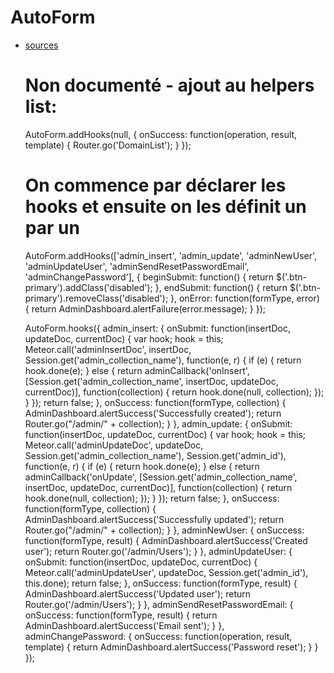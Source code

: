 # AutoForm

* [sources](https://github.com/aldeed/meteor-autoform)

	# Non documenté - ajout au helpers list:
	AutoForm.addHooks(null, {
	  onSuccess: function(operation, result, template) {
		Router.go('DomainList');
	  }
	});

	# On commence par déclarer les hooks et ensuite on les définit un par un
    AutoForm.addHooks(['admin_insert', 'admin_update', 'adminNewUser', 'adminUpdateUser', 'adminSendResetPasswordEmail', 'adminChangePassword'], {
      beginSubmit: function() {
        return $('.btn-primary').addClass('disabled');
      },
      endSubmit: function() {
        return $('.btn-primary').removeClass('disabled');
      },
      onError: function(formType, error) {
        return AdminDashboard.alertFailure(error.message);
      }
    });

    AutoForm.hooks({
      admin_insert: {
        onSubmit: function(insertDoc, updateDoc, currentDoc) {
          var hook;
          hook = this;
          Meteor.call('adminInsertDoc', insertDoc, Session.get('admin_collection_name'), function(e, r) {
            if (e) {
              return hook.done(e);
            } else {
              return adminCallback('onInsert', [Session.get('admin_collection_name', insertDoc, updateDoc, currentDoc)], function(collection) {
                return hook.done(null, collection);
              });
            }
          });
          return false;
        },
        onSuccess: function(formType, collection) {
          AdminDashboard.alertSuccess('Successfully created');
          return Router.go("/admin/" + collection);
        }
      },
      admin_update: {
        onSubmit: function(insertDoc, updateDoc, currentDoc) {
          var hook;
          hook = this;
          Meteor.call('adminUpdateDoc', updateDoc, Session.get('admin_collection_name'), Session.get('admin_id'), function(e, r) {
            if (e) {
              return hook.done(e);
            } else {
              return adminCallback('onUpdate', [Session.get('admin_collection_name', insertDoc, updateDoc, currentDoc)], function(collection) {
                return hook.done(null, collection);
              });
            }
          });
          return false;
        },
        onSuccess: function(formType, collection) {
          AdminDashboard.alertSuccess('Successfully updated');
          return Router.go("/admin/" + collection);
        }
      },
      adminNewUser: {
        onSuccess: function(formType, result) {
          AdminDashboard.alertSuccess('Created user');
          return Router.go('/admin/Users');
        }
      },
      adminUpdateUser: {
        onSubmit: function(insertDoc, updateDoc, currentDoc) {
          Meteor.call('adminUpdateUser', updateDoc, Session.get('admin_id'), this.done);
          return false;
        },
        onSuccess: function(formType, result) {
          AdminDashboard.alertSuccess('Updated user');
          return Router.go('/admin/Users');
        }
      },
      adminSendResetPasswordEmail: {
        onSuccess: function(formType, result) {
          return AdminDashboard.alertSuccess('Email sent');
        }
      },
      adminChangePassword: {
        onSuccess: function(operation, result, template) {
          return AdminDashboard.alertSuccess('Password reset');
        }
      }
    });